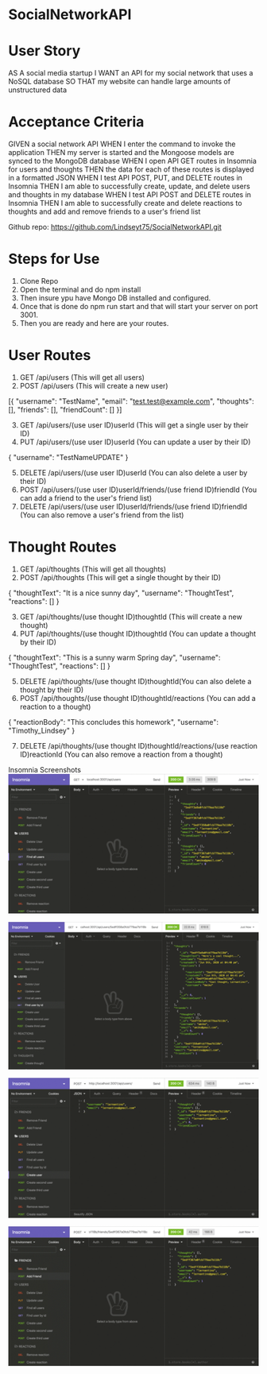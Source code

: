 # SocialNetworkAPI

# User Story
AS A social media startup
I WANT an API for my social network that uses a NoSQL database
SO THAT my website can handle large amounts of unstructured data

# Acceptance Criteria
GIVEN a social network API
WHEN I enter the command to invoke the application
THEN my server is started and the Mongoose models are synced to the MongoDB database
WHEN I open API GET routes in Insomnia for users and thoughts
THEN the data for each of these routes is displayed in a formatted JSON
WHEN I test API POST, PUT, and DELETE routes in Insomnia
THEN I am able to successfully create, update, and delete users and thoughts in my database
WHEN I test API POST and DELETE routes in Insomnia
THEN I am able to successfully create and delete reactions to thoughts and add and remove friends to a user's friend list

Github repo:
https://github.com/Lindseyt75/SocialNetworkAPI.git

# Steps for Use
1. Clone Repo
2. Open the terminal and do npm install
3. Then insure ypu have Mongo DB installed and configured.
4. Once that is done do npm run start and that will start your server on port 3001.
5. Then you are ready and here are your routes.

# User Routes
1. GET /api/users (This will get all users)
2. POST /api/users (This will create a new user)

[{
"username": "TestName",
"email": "test.test@example.com",
"thoughts": [],
"friends": [],
"friendCount": []
}]

3. GET /api/users/(use user ID)userId (This will get a single user by their ID)
4. PUT /api/users/(use user ID)userId (You can update a user by their ID)

{
"username": "TestNameUPDATE"
}

5. DELETE /api/users/(use user ID)userId (You can also delete a user by their ID)
6. POST /api/users/(use user ID)userId/friends/(use friend ID)friendId (You can add a friend to the user's friend list)
7. DELETE /api/users/(use user ID)userId/friends/(use friend ID)friendId (You can also remove a user's friend from the list)

# Thought Routes
1. GET /api/thoughts (This will get all thoughts)
2. POST /api/thoughts (This will get a single thought by their ID)

{
"thoughtText": "It is a nice sunny day",
"username": "ThoughtTest",
"reactions": []
}

3. GET /api/thoughts/(use thought ID)thoughtId (This will create a new thought)
4. PUT /api/thoughts/(use thought ID)thoughtId (You can update a thought by their ID)

{
"thoughtText": "This is a sunny warm Spring day",
"username": "ThoughtTest",
"reactions": []
}

5. DELETE /api/thoughts/(use thought ID)thoughtId(You can also delete a thought by their ID)
6. POST /api/thoughts/(use thought ID)thoughtId/reactions (You can add a reaction to a thought)

{
"reactionBody": "This concludes this homework",
"username": "Timothy_Lindsey"
}

7. DELETE /api/thoughts/(use thought ID)thoughtId/reactions/(use reaction ID)reactionId (You can also remove a reaction from a thought)

Insomnia Screenshots
![Insomnia](image-1.png)

![Insomnia2](image-2.png)

![Insomnia3](image-3.png)

![Insomnia4](image-4.png)
